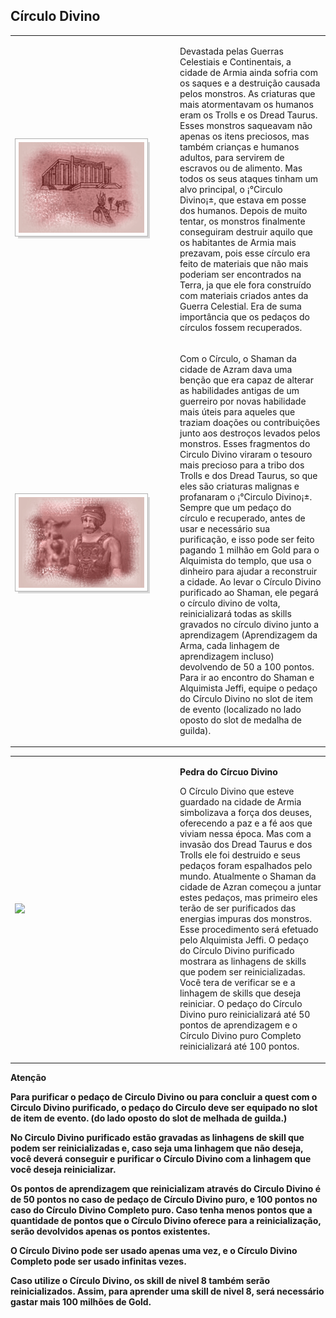 ## Círculo Divino

<html>
  <head>
    <meta charset="utf-8" />
    <meta name="viewport" content="width=device-width" />
  </head>
  <body>

<table border="0" cellpadding="0" cellspacing="0">
	<tr>						
		<td width="250px"><img src="./Quests-Especiais-files/Circulo-Divino-files/wyd_img_circulo-divino-1.gif"></td>
		<td><p>Devastada pelas Guerras Celestiais e Continentais, a cidade de Armia ainda sofria com os saques e a destruição causada pelos monstros. As criaturas que mais atormentavam os humanos eram os Trolls e os Dread Taurus. Esses monstros saqueavam não apenas os itens preciosos, mas também crianças e humanos adultos, para servirem de escravos ou de alimento. Mas todos os seus ataques tinham um alvo principal, o ¡°Circulo Divino¡±, que estava em posse dos humanos. Depois de muito tentar, os monstros finalmente conseguiram destruir aquilo que os habitantes de Armia mais prezavam, pois esse círculo era feito de materiais que não mais poderiam ser encontrados na Terra, ja que ele fora construído com materiais criados antes da Guerra Celestial. Era de suma importância que os pedaços do círculos fossem recuperados.</p></td>
	</tr>
	<tr>						
		<td><img src="./Quests-Especiais-files/Circulo-Divino-files/wyd_img_circulo-divino-2.gif"></td>
		<td><p>Com o Círculo, o Shaman da cidade de Azram dava uma benção que era capaz de alterar as habilidades antigas de um guerreiro por novas habilidade mais úteis para aqueles que traziam doações ou contribuições junto aos destroços levados pelos monstros. Esses fragmentos do Circulo Divino viraram o tesouro mais precioso para a tribo dos Trolls e dos Dread Taurus, so que eles são criaturas malignas e profanaram o ¡°Circulo Divino¡±. Sempre que um pedaço do círculo e recuperado, antes de usar e necessário sua purificação, e isso pode ser feito pagando 1 milhão em Gold para o Alquimista do templo, que usa o dinheiro para ajudar a reconstruir a cidade. Ao levar o Círculo Divino purificado ao Shaman, ele pegará o círculo divino de volta, reinicializará todas as skills gravados no círculo divino junto a aprendizagem (Aprendizagem da Arma, cada linhagem de aprendizagem incluso) devolvendo de 50 a 100 pontos. Para ir ao encontro do Shaman e Alquimista Jeffi, equipe o pedaço do Círculo Divino no slot de item de evento (localizado no lado oposto do slot de medalha de guilda).</p></td>	
	</tr>
</table>
<table border="0" cellpadding="0" cellspacing="0">
	<tr>
		<td width="250px"><img src="./Quests-files/Defendendo-a-Terra-Mistica-files/wyd_img_defendendo-a-terra-mistica-3.gif"></td>
		<td><p><strong>Pedra do Círcuo Divino</strong></p>
			<p>O Círculo Divino que esteve guardado na cidade de Armia simbolizava a força dos deuses, oferecendo a paz e a fé aos que viviam nessa época. Mas com a invasão dos Dread Taurus e dos Trolls ele foi destruido e seus pedaços foram espalhados pelo mundo. Atualmente o Shaman da cidade de Azran começou a juntar estes pedaços, mas primeiro eles terão de ser purificados das energias impuras dos monstros. Esse procedimento será efetuado pelo Alquimista Jeffi. O pedaço do Círculo Divino purificado mostrara as linhagens de skills que podem ser reinicializadas. Você tera de verificar se e a linhagem de skills que deseja reiniciar. O pedaço do Círculo Divino puro reinicializará até 50 pontos de aprendizagem e o Círculo Divino puro Completo reinicializará até 100 pontos.</p></td>
	</tr>
</table>
<p><strong>Atenção<strong></p>
<p>Para purificar o pedaço de Circulo Divino ou para concluir a quest com o Circulo Divino purificado, o pedaço do Circulo deve ser equipado no slot de item de evento. (do lado oposto do slot de melhada de guilda.)</p>
<p>No Circulo Divino purificado estão gravadas as linhagens de skill que podem ser reinicializadas e, caso seja uma linhagem que não deseja, você deverá conseguir e purificar o Círculo Divino com a linhagem que você deseja reinicializar.</p>
<p>Os pontos de aprendizagem que reinicializam através do Circulo Divino é de 50 pontos no caso de pedaço de Círculo Divino puro, e 100 pontos no caso do Círculo Divino Completo puro. Caso tenha menos pontos que a quantidade de pontos que o Círculo Divino oferece para a reinicialização, serão devolvidos apenas os pontos existentes.</p>
<p>O Círculo Divino pode ser usado apenas uma vez, e o Círculo Divino Completo pode ser usado infinitas vezes.</p>
<p>Caso utilize o Círculo Divino, os skill de nivel 8 também serão reinicializados. Assim, para aprender uma skill de nivel 8, será necessário gastar mais 100 milhões de Gold.</p>
  </body>
</html>
